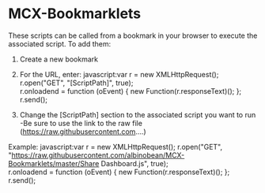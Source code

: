 # MCX-Bookmarklets

These scripts can be called from a bookmark in your browser to execute the associated script.  To add them: 
1. Create a new bookmark
2. For the URL, enter: 
javascript:var r = new XMLHttpRequest();
r.open("GET", "[ScriptPath]", true);           
r.onloadend = function (oEvent) {
    new Function(r.responseText)();
};
r.send();

3. Change the [ScriptPath] section to the associated script you want to run
-Be sure to use the link to the raw file (https://raw.githubusercontent.com....)

Example: 
javascript:var r = new XMLHttpRequest();
r.open("GET", "https://raw.githubusercontent.com/albinobean/MCX-Bookmarklets/master/Share Dashboard.js", true);           
r.onloadend = function (oEvent) {
    new Function(r.responseText)();
};
r.send();
